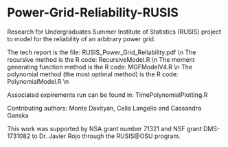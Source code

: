 # Power-Grid-Reliability-RUSIS
Research for Undergraduates Summer Institute of Statistics (RUSIS) project to model for the reliability of an arbitrary power grid.

The tech report is the file: RUSIS_Power_Grid_Reliability.pdf \n
The recursive method is the R code: RecursiveModel.R \n
The moment generating function method is the R code: MGFModelV4.R \n
The polynomial method (the most optimal method) is the R code: PolynomialModel.R \n

Associated expirements run can be found in: TimePolynomialPlotting.R

Contributing authors: Monte Davityan, Celia Langello and Cassandra Ganska

This work was supported by NSA grant number 71321 and NSF grant DMS-1731082 to Dr. Javier Rojo through the RUSIS@OSU program.
